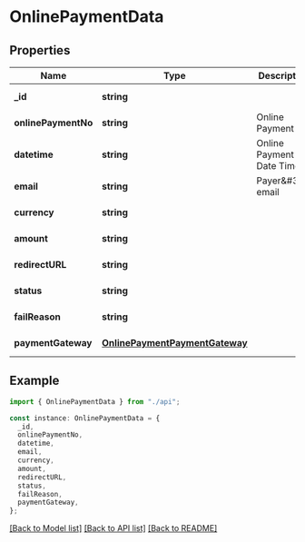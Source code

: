# OnlinePaymentData

## Properties

| Name                | Type                                                              | Description              | Notes                             |
| ------------------- | ----------------------------------------------------------------- | ------------------------ | --------------------------------- |
| **\_id**            | **string**                                                        |                          | [default to undefined]            |
| **onlinePaymentNo** | **string**                                                        | Online Payment No.       | [default to undefined]            |
| **datetime**        | **string**                                                        | Online Payment Date Time | [default to undefined]            |
| **email**           | **string**                                                        | Payer\&#39;s email       | [default to undefined]            |
| **currency**        | **string**                                                        |                          | [default to undefined]            |
| **amount**          | **string**                                                        |                          | [default to undefined]            |
| **redirectURL**     | **string**                                                        |                          | [optional] [default to undefined] |
| **status**          | **string**                                                        |                          | [default to StatusEnum_New]       |
| **failReason**      | **string**                                                        |                          | [optional] [default to undefined] |
| **paymentGateway**  | [**OnlinePaymentPaymentGateway**](OnlinePaymentPaymentGateway.md) |                          | [default to undefined]            |

## Example

```typescript
import { OnlinePaymentData } from "./api";

const instance: OnlinePaymentData = {
  _id,
  onlinePaymentNo,
  datetime,
  email,
  currency,
  amount,
  redirectURL,
  status,
  failReason,
  paymentGateway,
};
```

[[Back to Model list]](../README.md#documentation-for-models) [[Back to API list]](../README.md#documentation-for-api-endpoints) [[Back to README]](../README.md)
